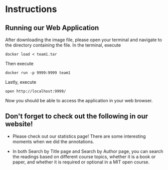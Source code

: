 # Instructions

## Running our Web Application

After downloading the image file, please open your terminal and navigate to the directory containing the file. In the terminal, execute

    docker load < team1.tar

Then execute

    docker run -p 9999:9999 team1 

Lastly, execute

    open http://localhost:9999/

Now you should be able to access the application in your web browser.

## Don't forget to check out the following in our website!

- Please check out our statistics page! There are some interesting moments when we did the annotations.

- In both Search by Title page and Search by Author page, you can search the readings based on different course topics, whether it is a book or paper, and whether it is required or optional in a MIT open course.
